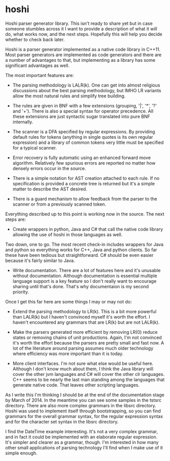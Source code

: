 hoshi
=====

Hoshi parser generator library. This isn't ready to share yet but in
case someone stumbles across it I want to provide a description of
what it will do, what works now, and the next steps. Hopefully this
will help you decide whether to check back later.

Hoshi is a parser generator implemented as a native code library in
C++11. Most parser generators are implemented as code generators and
there are a number of advantages to that, but implementing as a
library has some significant advantages as well. 

The most important features are:

 - The parsing methodology is LALR(k). One can get into almost
   religious discussions about the best parsing methodology, but IMHO
   LR variants allow the most natural rules and simplify tree
   building.

 - The rules are given in BNF with a few extensions (grouping, '|',
   '*', '?' and '+'). There is also a special syntax for operator
   precedence. All these extensions are just syntactic sugar
   translated into pure BNF internally.

 - The scanner is a DFA specified by regular expressions. By
   providing default rules for tokens (anything in single quotes
   is its own regular expression) and a library of common tokens
   very little must be specified for a typical scanner.

 - Error recovery is fully automatic using an enhanced forward move
   algorithm. Relatively few spurious errors are reported no matter
   how densely errors occur in the source.

 - There is a simple notation for AST creation attached to each rule.
   If no specification is provided a concrete tree is returned but
   it's a simple matter to describe the AST desired.

 - There is a guard mechanism to allow feedback from the parser
   to the scanner or from a previously scanned token.

Everything described up to this point is working now in the source.
The next steps are:

 - Create wrappers in python, Java and C# that call the native code
   library allowing the use of hoshi in those languages as well.

Two down, one to go. The most recent check-in includes wrappers for Java
and python so everything works for C++, Java and python clients. So
far these have been tedious but straightforward. C# should be even
easier because it's fairly similar to Java.

 - Write documentation. There are a lot of features here and it's
   unusable without documentation. Although documentation is essential
   multiple language support is a key feature so I don't really want
   to encourage sharing until that's done. That's why documentaion is
   my second priority.

Once I get this far here are some things I may or may not do:

 - Extend the parsing methodology to LR(k). This is a bit more
   powerful than LALR(k) but I haven't convinced myself it's worth
   the effort. I haven't encountered any grammars that are LR(k)
   but are not LALR(k).

 - Make the parsers generated more efficient by removing LR(0) reduce
   states or removing chains of unit productions. Again, I'm not
   convinced it's worth the effort because the parsers are pretty
   small and fast now. A lot of the literature around parsing assumes
   much older technology where efficiency was more important than it
   is today.

 - More client interfaces. I'm not sure what else would be useful
   here. Although I don't know much about them, I think the Java
   library will cover the other jvm languages and C# will cover the
   other clr languages. C++ seems to be nearly the last man standing
   among the languages that generate native code. That leaves other
   scripting languages. 

As I write this I'm thinking I should be at the end of the
documentation stage by March of 2014. In the meantime you can see some
samples in the tstsrc directory. There are also more complex grammars
in the libsrc directory. Hoshi was used to implement itself through
bootstrapping, so you can find grammars for the overall grammar
syntax, for the regular expression syntax and for the character set
syntax in the libsrc directory.

I find the DateTime example interesting. It's not a very complex
grammar, and in fact it could be implemented with an elaborate regular
expression. It's simpler and clearer as a grammar, though. I'm
interested in how many other small applications of parsing technology
I'll find when I make use of it simple enough.


